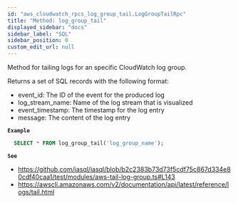 ```yaml
---
id: "aws_cloudwatch_rpcs_log_group_tail.LogGroupTailRpc"
title: "Method: log_group_tail"
displayed_sidebar: "docs"
sidebar_label: "SQL"
sidebar_position: 0
custom_edit_url: null
---
```


Method for tailing logs for an specific CloudWatch log group.

Returns a set of SQL records with the following format:

- event_id: The ID of the event for the produced log
- log_stream_name: Name of the log stream that is visualized
- event_timestamp: The timestamp for the log entry
- message: The content of the log entry

**`Example`**

```sql TheButton[Tail CloudWatch logs]="Tail CloudWatch logs"
  SELECT * FROM log_group_tail('log_group_name');
```

**`See`**

 - https://github.com/iasql/iasql/blob/b2c2383b73d73f5cdf75c867d334e80cdf40caa1/test/modules/aws-tail-log-group.ts#L143
 - https://awscli.amazonaws.com/v2/documentation/api/latest/reference/logs/tail.html
